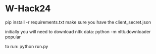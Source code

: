 # W-Hack24

pip install -r requirements.txt
make sure you have the client_secret.json

initially you will need to download nltk data:
python -m nltk.downloader popular

to run: python run.py
